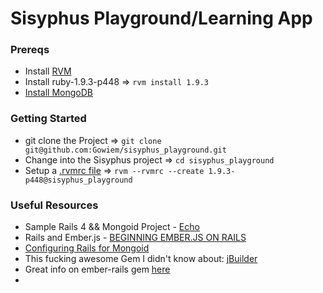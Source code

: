 Sisyphus Playground/Learning App
===================

### Prereqs

- Install [RVM](http://rvm.io/)
- Install ruby-1.9.3-p448 => `rvm install 1.9.3`
- [Install MongoDB](http://docs.mongodb.org/manual/installation/)

### Getting Started

- git clone the Project  => `git clone git@github.com:Gowiem/sisyphus_playground.git`
- Change into the Sisyphus project => `cd sisyphus_playground`
- Setup a [.rvmrc file](http://rvm.io/workflow/projects) => `rvm --rvmrc --create 1.9.3-p448@sisyphus_playground`
 

### Useful Resources

- Sample Rails 4 && Mongoid Project - [Echo](https://github.com/mongoid/echo)
- Rails and Ember.js - [BEGINNING EMBER.JS ON RAILS](http://www.cerebris.com/blog/2012/01/24/beginning-ember-js-on-rails-part-1/)
- [Configuring Rails for Mongoid](http://mongoid.org/en/mongoid/docs/rails.html)
- This fucking awesome Gem I didn't know about: [jBuilder](https://github.com/rails/jbuilder) 
- Great info on ember-rails gem [here](https://github.com/emberjs/ember-rails)
- 


